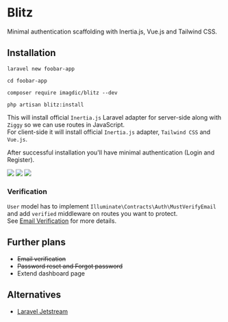 # Blitz

Minimal authentication scaffolding with Inertia.js, Vue.js and Tailwind CSS.

## Installation

```shell
laravel new foobar-app

cd foobar-app

composer require imagdic/blitz --dev

php artisan blitz:install
```

This will install official `Inertia.js` Laravel adapter for server-side along with `Ziggy` so we can use routes in JavaScript.   
For client-side it will install official `Inertia.js` adapter, `Tailwind CSS` and `Vue.js`.

After successful installation you'll have minimal authentication (Login and Register).

![](https://i.imgur.com/7A3hVQz.png)
![](https://i.imgur.com/0u6kEp7.png)
![](https://i.imgur.com/Alu9gMz.png)

### Verification

`User` model has to implement `Illuminate\Contracts\Auth\MustVerifyEmail`
and add `verified` middleware on routes you want to protect.  
See [Email Verification](https://laravel.com/docs/verification) for more details.

## Further plans

- ~~Email verification~~
- ~~Password reset and Forgot password~~
- Extend dashboard page


## Alternatives

- [Laravel Jetstream](https://github.com/laravel/jetstream/)
